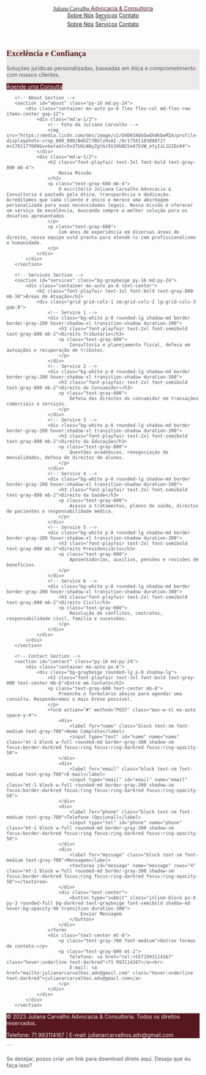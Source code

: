
<html lang="pt-br">
<head>
   <meta charset="UTF-8">
   <meta name="viewport" content="width=device-width, initial-scale=1.0">
   <title>JULIANA CARVALHO Advocacia & Consultoria</title>
   <script src="https://cdn.tailwindcss.com"></script>
   <style>
       @import url('https://fonts.googleapis.com/css2?family=Playfair+Display:wght@400;700&family=Inter:wght@300;400;600&display=swap');
       body {
           font-family: 'Inter', sans-serif;
           color: #4b5563;
       }
       .text-darkred {
           color: #58181F; /* Vermelho bordô escuro */
       }
       .bg-darkred {
           background-color: #58181F;
       }
       .border-darkred {
           border-color: #58181F;
       }
       .text-graybeige {
           color: #ECEAE6; /* Bege acinzentado mais claro */
       }
       .bg-graybeige {
           background-color: #ECEAE6;
       }
       .hover\:bg-darkred:hover {
           background-color: #58181F;
       }
       .font-playfair {
           font-family: 'Playfair Display', serif;
       }
   </style>
</head>
<body class="bg-white">

   <!-- Navbar -->
   <header class="bg-white shadow-sm sticky top-0 z-50">
       <nav class="container mx-auto px-6 py-4 flex justify-between items-center">
           <a href="#" class="flex items-center space-x-2">
               <span class="font-playfair text-xl sm:text-2xl font-bold text-gray-800">Juliana Carvalho</span>
               <span class="text-sm sm:text-lg font-light text-darkred hidden sm:block">Advocacia & Consultoria</span>
           </a>
           <div class="hidden md:flex space-x-8">
               <a href="#about" class="text-gray-600 hover:text-darkred transition duration-300">Sobre Nós</a>
               <a href="#services" class="text-gray-600 hover:text-darkred transition duration-300">Serviços</a>
               <a href="#contact" class="text-gray-600 hover:text-darkred transition duration-300">Contato</a>
           </div>
           <!-- Mobile Menu Button -->
           <button id="mobile-menu-button" class="md:hidden focus:outline-none">
               <svg class="w-6 h-6 text-gray-800" fill="none" stroke="currentColor" viewBox="0 0 24 24" xmlns="http://www.w3.org/2000/svg">
                   <path stroke-linecap="round" stroke-linejoin="round" stroke-width="2" d="M4 6h16M4 12h16m-7 6h7"></path>
               </svg>
           </button>
       </nav>
       <!-- Mobile Menu -->
       <div id="mobile-menu" class="hidden md:hidden bg-white shadow-lg py-2">
           <a href="#about" class="block px-6 py-2 text-gray-600 hover:bg-gray-100">Sobre Nós</a>
           <a href="#services" class="block px-6 py-2 text-gray-600 hover:bg-gray-100">Serviços</a>
           <a href="#contact" class="block px-6 py-2 text-gray-600 hover:bg-gray-100">Contato</a>
       </div>
   </header>

   <main>
       <!-- Hero Section -->
       <section class="relative bg-graybeige py-20 md:py-32">
           <div class="container mx-auto px-6 text-center">
               <h1 class="font-playfair text-4xl sm:text-5xl md:text-6xl font-bold text-darkred leading-tight mb-4">
                   Excelência e Confiança
               </h1>
               <p class="text-gray-600 text-lg md:text-xl max-w-2xl mx-auto mb-8">
                   Soluções jurídicas personalizadas, baseadas em ética e comprometimento com nossos clientes.
               </p>
               <a href="#contact" class="inline-block px-8 py-3 rounded-full bg-darkred text-graybeige font-semibold shadow-md hover:bg-opacity-90 transition duration-300">
                   Agende uma Consulta
               </a>
           </div>
       </section>

       <!-- About Section -->
       <section id="about" class="py-16 md:py-24">
           <div class="container mx-auto px-6 flex flex-col md:flex-row items-center gap-12">
               <div class="md:w-1/2">
                   <!-- Foto da Juliana Carvalho -->
                   <img src="https://media.licdn.com/dms/image/v2/D4D03AQGGwQh8KbeMIA/profile-displayphoto-crop_800_800/B4DZlYBGlzHsAI-/0/1758118308872?e=1761177600&v=beta&t=5n3fUGLWAyZgtGz5G34bN2Se47kVW_oYyIzL1GIDz84">
               </div>
               <div class="md:w-1/2">
                   <h2 class="font-playfair text-3xl font-bold text-gray-800 mb-4">
                       Nossa Missão
                   </h2>
                   <p class="text-gray-600 mb-4">
                       O escritório Juliana Carvalho Advocacia & Consultoria é pautado pela ética, transparência e dedicação. Acreditamos que cada cliente é único e merece uma abordagem personalizada para suas necessidades legais. Nossa missão é oferecer um serviço de excelência, buscando sempre a melhor solução para os desafios apresentados.
                   </p>
                   <p class="text-gray-600">
                       Com anos de experiência em diversas áreas do direito, nossa equipe está pronta para atendê-lo com profissionalismo e humanidade.
                   </p>
               </div>
           </div>
       </section>

       <!-- Services Section -->
       <section id="services" class="bg-graybeige py-16 md:py-24">
           <div class="container mx-auto px-6 text-center">
               <h2 class="font-playfair text-3xl font-bold text-gray-800 mb-10">Áreas de Atuação</h2>
               <div class="grid grid-cols-1 sm:grid-cols-2 lg:grid-cols-3 gap-8">
                   <!-- Service 1 -->
                   <div class="bg-white p-8 rounded-lg shadow-md border border-gray-200 hover:shadow-xl transition-shadow duration-300">
                       <h3 class="font-playfair text-2xl font-semibold text-gray-800 mb-2">Direito Tributário</h3>
                       <p class="text-gray-600">
                           Consultoria e planejamento fiscal, defesa em autuações e recuperação de tributos.
                       </p>
                   </div>
                   <!-- Service 2 -->
                   <div class="bg-white p-8 rounded-lg shadow-md border border-gray-200 hover:shadow-xl transition-shadow duration-300">
                       <h3 class="font-playfair text-2xl font-semibold text-gray-800 mb-2">Direito do Consumidor</h3>
                       <p class="text-gray-600">
                           Defesa dos direitos do consumidor em transações comerciais e serviços.
                       </p>
                   </div>
                   <!-- Service 3 -->
                   <div class="bg-white p-8 rounded-lg shadow-md border border-gray-200 hover:shadow-xl transition-shadow duration-300">
                       <h3 class="font-playfair text-2xl font-semibold text-gray-800 mb-2">Direito da Educação</h3>
                       <p class="text-gray-600">
                           Questões acadêmicas, renegociação de mensalidades, defesa de direitos de alunos.
                       </p>
                   </div>
                   <!-- Service 4 -->
                   <div class="bg-white p-8 rounded-lg shadow-md border border-gray-200 hover:shadow-xl transition-shadow duration-300">
                       <h3 class="font-playfair text-2xl font-semibold text-gray-800 mb-2">Direito da Saúde</h3>
                       <p class="text-gray-600">
                           Acesso a tratamentos, planos de saúde, direitos de pacientes e responsabilidade médica.
                       </p>
                   </div>
                   <!-- Service 5 -->
                   <div class="bg-white p-8 rounded-lg shadow-md border border-gray-200 hover:shadow-xl transition-shadow duration-300">
                       <h3 class="font-playfair text-2xl font-semibold text-gray-800 mb-2">Direito Previdenciário</h3>
                       <p class="text-gray-600">
                           Aposentadorias, auxílios, pensões e revisões de benefícios.
                       </p>
                   </div>
                   <!-- Service 6 -->
                   <div class="bg-white p-8 rounded-lg shadow-md border border-gray-200 hover:shadow-xl transition-shadow duration-300">
                       <h3 class="font-playfair text-2xl font-semibold text-gray-800 mb-2">Direito Civil</h3>
                       <p class="text-gray-600">
                           Resolução de conflitos, contratos, responsabilidade civil, família e sucessões.
                       </p>
                   </div>
               </div>
           </div>
       </section>

       <!-- Contact Section -->
       <section id="contact" class="py-16 md:py-24">
           <div class="container mx-auto px-6">
               <div class="bg-graybeige rounded-lg p-8 shadow-lg">
                   <h2 class="font-playfair text-3xl font-bold text-gray-800 text-center mb-6">Entre em Contato</h2>
                   <p class="text-gray-600 text-center mb-8">
                       Preencha o formulário abaixo para agendar uma consulta. Responderemos o mais breve possível.
                   </p>
                   <form action="#" method="POST" class="max-w-xl mx-auto space-y-4">
                       <div>
                           <label for="name" class="block text-sm font-medium text-gray-700">Nome Completo</label>
                           <input type="text" id="name" name="name" class="mt-1 block w-full rounded-md border-gray-300 shadow-sm focus:border-darkred focus:ring focus:ring-darkred focus:ring-opacity-50">
                       </div>
                       <div>
                           <label for="email" class="block text-sm font-medium text-gray-700">E-mail</label>
                           <input type="email" id="email" name="email" class="mt-1 block w-full rounded-md border-gray-300 shadow-sm focus:border-darkred focus:ring focus:ring-darkred focus:ring-opacity-50">
                       </div>
                       <div>
                           <label for="phone" class="block text-sm font-medium text-gray-700">Telefone (Opcional)</label>
                           <input type="tel" id="phone" name="phone" class="mt-1 block w-full rounded-md border-gray-300 shadow-sm focus:border-darkred focus:ring focus:ring-darkred focus:ring-opacity-50">
                       </div>
                       <div>
                           <label for="message" class="block text-sm font-medium text-gray-700">Mensagem</label>
                           <textarea id="message" name="message" rows="4" class="mt-1 block w-full rounded-md border-gray-300 shadow-sm focus:border-darkred focus:ring focus:ring-darkred focus:ring-opacity-50"></textarea>
                       </div>
                       <div class="text-center">
                           <button type="submit" class="inline-block px-8 py-3 rounded-full bg-darkred text-graybeige font-semibold shadow-md hover:bg-opacity-90 transition duration-300">
                               Enviar Mensagem
                           </button>
                       </div>
                   </form>
                   <div class="text-center mt-8">
                       <p class="text-gray-700 font-medium">Outras formas de contato:</p>
                       <p class="text-gray-600 mt-2">
                           Telefone: <a href="tel:+5571993114167" class="hover:underline text-darkred">71 993114167</a><br>
                           E-mail: <a href="mailto:julianarcarvalhos.adv@gmail.com" class="hover:underline text-darkred">julianarcarvalhos.adv@gmail.com</a>
                       </p>
                   </div>
               </div>
           </div>
       </section>

   </main>

   <!-- Footer -->
   <footer class="bg-darkred text-graybeige py-8">
       <div class="container mx-auto px-6 text-center">
           <p>© 2023 Juliana Carvalho Advocacia & Consultoria. Todos os direitos reservados.</p>
           <p class="text-sm mt-2">Telefone: 71 993114167 | E-mail: julianarcarvalhos.adv@gmail.com</p>
       </div>
   </footer>

   <script>
       document.getElementById('mobile-menu-button').addEventListener('click', function() {
           const mobileMenu = document.getElementById('mobile-menu');
           mobileMenu.classList.toggle('hidden');
       });
   </script>
</body>
</html>
```

Se desejar, posso criar um link para download direto aqui. Deseja que eu faça isso?

